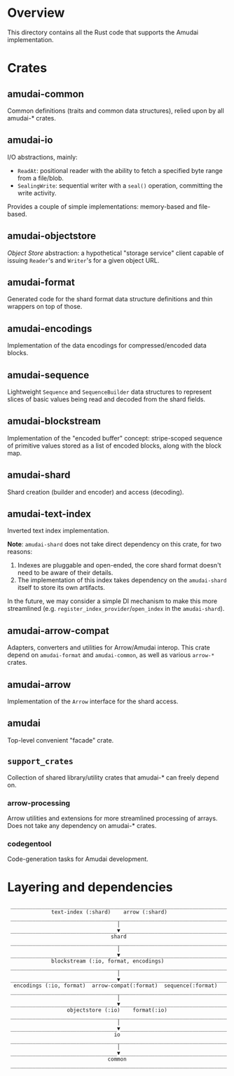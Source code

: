 # Overview

This directory contains all the Rust code that supports the Amudai implementation.

# Crates

## amudai-common

Common definitions (traits and common data structures), relied upon by all amudai-* crates.

## amudai-io

I/O abstractions, mainly:
- `ReadAt`: positional reader with the ability to fetch a specified byte range from a file/blob.
- `SealingWrite`: sequential writer with a `seal()` operation, committing the write activity.

Provides a couple of simple implementations: memory-based and file-based.

## amudai-objectstore

*Object Store* abstraction: a hypothetical "storage service" client capable of issuing `Reader`'s and `Writer`'s for a given object URL.

## amudai-format

Generated code for the shard format data structure definitions and thin wrappers on top of those.

## amudai-encodings

Implementation of the data encodings for compressed/encoded data blocks.

## amudai-sequence

Lightweight `Sequence` and `SequenceBuilder` data structures to represent slices of basic values being read and decoded from the shard fields.

## amudai-blockstream

Implementation of the "encoded buffer" concept: stripe-scoped sequence of primitive values stored as a list of encoded blocks, along with the block map.

## amudai-shard

Shard creation (builder and encoder) and access (decoding).

## amudai-text-index

Inverted text index implementation.

**Note**: `amudai-shard` does not take direct dependency on this crate, for two reasons:
1. Indexes are pluggable and open-ended, the core shard format doesn't need to be aware of their details.
2. The implementation of this index takes dependency on the `amudai-shard` itself to store its own artifacts.

In the future, we may consider a simple DI mechanism to make this more streamlined (e.g. `register_index_provider`/`open_index` in the `amudai-shard`).

## amudai-arrow-compat

Adapters, converters and utilities for Arrow/Amudai interop. This crate depend on `amudai-format` and `amudai-common`, as well as various `arrow-*` crates.

## amudai-arrow

Implementation of the `Arrow` interface for the shard access.

## amudai

Top-level convenient "facade" crate.

## `support_crates`

Collection of shared library/utility crates that amudai-* can freely depend on.

### arrow-processing

Arrow utilities and extensions for more streamlined processing of arrays.
Does not take any dependency on amudai-* crates.

### codegentool

Code-generation tasks for Amudai development.

# Layering and dependencies

```
 _____________________________________________________________________
              text-index (:shard)    arrow (:shard)
 _____________________________________________________________________
                                   │
 __________________________________▼__________________________________
                                 shard
 _____________________________________________________________________
                                   │
 __________________________________▼__________________________________
              blockstream (:io, format, encodings)
 _____________________________________________________________________
                                   │
 __________________________________▼__________________________________
  encodings (:io, format)  arrow-compat(:format)  sequence(:format)
 _____________________________________________________________________
                                   │
 __________________________________▼__________________________________
                   objectstore (:io)    format(:io)
 _____________________________________________________________________
                                   │
 __________________________________▼__________________________________
                                  io
 _____________________________________________________________________
                                   │
 __________________________________▼__________________________________
                                common
 _____________________________________________________________________
```

